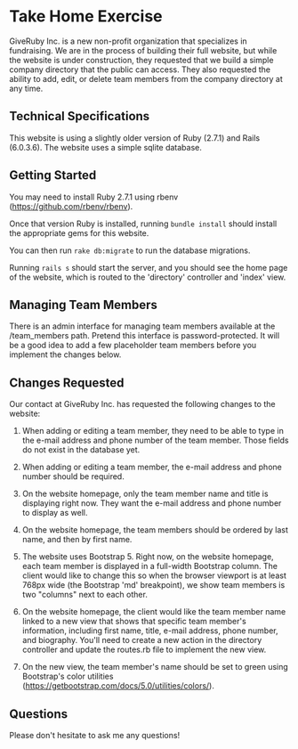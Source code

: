 # Take Home Exercise

GiveRuby Inc. is a new non-profit organization that specializes in fundraising. We are in the process of building their full website, but while the website is under construction, they requested that we build a simple company directory that the public can access. They also requested the ability to add, edit, or delete team members from the company directory at any time.

## Technical Specifications

This website is using a slightly older version of Ruby (2.7.1) and Rails (6.0.3.6). The website uses a simple sqlite database.

## Getting Started

You may need to install Ruby 2.7.1 using rbenv (https://github.com/rbenv/rbenv).

Once that version Ruby is installed, running `bundle install` should install the appropriate gems for this website.

You can then run `rake db:migrate` to run the database migrations.

Running `rails s` should start the server, and you should see the home page of the website, which is routed to the 'directory' controller and 'index' view.

## Managing Team Members

There is an admin interface for managing team members available at the /team_members path. Pretend this interface is password-protected. It will be a good idea to add a few placeholder team members before you implement the changes below.

## Changes Requested 

Our contact at GiveRuby Inc. has requested the following changes to the website:

1. When adding or editing a team member, they need to be able to type in the e-mail address and phone number of the team member. Those fields do not exist in the database yet.

1. When adding or editing a team member, the e-mail address and phone number should be required.

1. On the website homepage, only the team member name and title is displaying right now. They want the e-mail address and phone number to display as well.

1. On the website homepage, the team members should be ordered by last name, and then by first name.

1. The website uses Bootstrap 5. Right now, on the website homepage, each team member is displayed in a full-width Bootstrap column. The client would like to change this so when the browser viewport is at least 768px wide (the Bootstrap 'md' breakpoint), we show team members is two "columns" next to each other.

1. On the website homepage, the client would like the team member name linked to a new view that shows that specific team member's information, including first name, title, e-mail address, phone number, and biography. You'll need to create a new action in the directory controller and update the routes.rb file to implement the new view.

1. On the new view, the team member's name should be set to green using Bootstrap's color utilities (https://getbootstrap.com/docs/5.0/utilities/colors/).

## Questions

Please don't hesitate to ask me any questions!